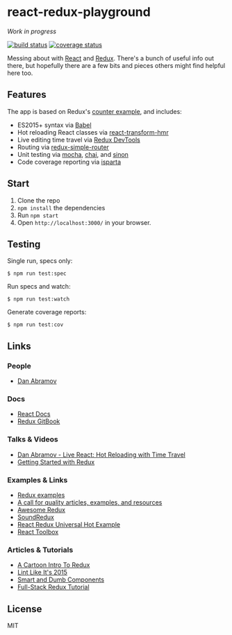 # react-redux-playground
 
 _Work in progress_

[![build status](https://img.shields.io/travis/tanem/react-redux-playground/master.svg?style=flat-square)](https://travis-ci.org/tanem/react-redux-playground)
[![coverage status](https://img.shields.io/coveralls/tanem/react-redux-playground.svg?style=flat-square)](https://coveralls.io/github/tanem/react-redux-playground)

Messing about with [React](https://github.com/facebook/react) and [Redux](https://github.com/rackt/redux). There's a bunch of useful info out there, but hopefully there are a few bits and pieces others might find helpful here too.

## Features

The app is based on Redux's [counter example](https://github.com/rackt/redux/tree/master/examples/counter), and includes:

- ES2015+ syntax via [Babel](https://babeljs.io/)
- Hot reloading React classes via [react-transform-hmr](https://github.com/gaearon/react-transform-hmr)
- Live editing time travel via [Redux DevTools](https://github.com/gaearon/redux-devtools)
- Routing via [redux-simple-router](https://github.com/jlongster/redux-simple-router)
- Unit testing via [mocha](https://github.com/mochajs/mocha), [chai](https://github.com/chaijs/chai), and [sinon](https://github.com/sinonjs/sinon)
- Code coverage reporting via [isparta](https://github.com/douglasduteil/isparta)

## Start

1. Clone the repo
2. `npm install` the dependencies
3. Run `npm start`
4. Open `http://localhost:3000/` in your browser.

## Testing

Single run, specs only:

```
$ npm run test:spec
```

Run specs and watch:

```
$ npm run test:watch
```

Generate coverage reports:

```
$ npm run test:cov
```

## Links

### People

- [Dan Abramov](https://github.com/gaearon)

### Docs

- [React Docs](https://facebook.github.io/react/)
- [Redux GitBook](http://rackt.org/redux/index.html)

### Talks & Videos

- [Dan Abramov - Live React: Hot Reloading with Time Travel](https://www.youtube.com/watch?v=xsSnOQynTHs)
- [Getting Started with Redux](https://egghead.io/series/getting-started-with-redux)

### Examples & Links

- [Redux examples](https://github.com/rackt/redux/tree/master/examples)
- [A call for quality articles, examples, and resources](https://github.com/rackt/redux/issues/1014)
- [Awesome Redux](https://github.com/xgrommx/awesome-redux)
- [SoundRedux](https://github.com/andrewngu/sound-redux)
- [React Redux Universal Hot Example](https://github.com/erikras/react-redux-universal-hot-example)
- [React Toolbox](https://github.com/react-toolbox/react-toolbox)

### Articles & Tutorials

- [A Cartoon Intro To Redux](https://code-cartoons.com/a-cartoon-intro-to-redux-3afb775501a6#.n7j014qyf)
- [Lint Like It's 2015](https://medium.com/@dan_abramov/lint-like-it-s-2015-6987d44c5b48#.8nn5qe9w5)
- [Smart and Dumb Components](https://medium.com/@dan_abramov/smart-and-dumb-components-7ca2f9a7c7d0#.b0adk4ts5)
- [Full-Stack Redux Tutorial](http://teropa.info/blog/2015/09/10/full-stack-redux-tutorial.html)

## License

MIT
